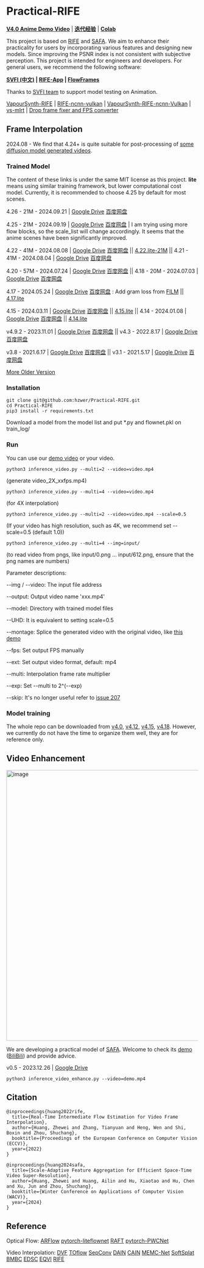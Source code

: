 # Practical-RIFE 
**[V4.0 Anime Demo Video](https://www.bilibili.com/video/BV1J3411t7qT?p=1&share_medium=iphone&share_plat=ios&share_session_id=7AE3DA72-D05C-43A0-9838-E2A80885BD4E&share_source=QQ&share_tag=s_i&timestamp=1639643780&unique_k=rjqO0EK)** | **[迭代经验](https://zhuanlan.zhihu.com/p/721430631)** | **[Colab](https://colab.research.google.com/drive/1BZmGSq15O4ZU5vPfzkv7jFNYahTm6qwT?usp=sharing)**

This project is based on [RIFE](https://github.com/hzwer/arXiv2020-RIFE) and [SAFA](https://github.com/megvii-research/WACV2024-SAFA). We aim to enhance their practicality for users by incorporating various features and designing new models. Since improving the PSNR index is not consistent with subjective perception. This project is intended for engineers and developers. For general users, we recommend the following software:

**[SVFI (中文)](https://github.com/YiWeiHuang-stack/Squirrel-Video-Frame-Interpolation) | [RIFE-App](https://grisk.itch.io/rife-app) | [FlowFrames](https://nmkd.itch.io/flowframes)**

Thanks to [SVFI team](https://github.com/Justin62628/Squirrel-RIFE) to support model testing on Animation. 

[VapourSynth-RIFE](https://github.com/HolyWu/vs-rife) | [RIFE-ncnn-vulkan](https://github.com/nihui/rife-ncnn-vulkan) | [VapourSynth-RIFE-ncnn-Vulkan](https://github.com/styler00dollar/VapourSynth-RIFE-ncnn-Vulkan) | [vs-mlrt](https://github.com/AmusementClub/vs-mlrt) | [Drop frame fixer and FPS converter](https://github.com/may-son/RIFE-FixDropFrames-and-ConvertFPS)

## Frame Interpolation
2024.08 - We find that 4.24+ is quite suitable for post-processing of [some diffusion model generated videos](https://drive.google.com/drive/folders/1hSzUn10Era3JCaVz0Z5Eg4wT9R6eJ9U9?usp=sharing).

### Trained Model
The content of these links is under the same MIT license as this project. **lite** means using similar training framework, but lower computational cost model.
Currently, it is recommended to choose 4.25 by default for most scenes.

4.26 - 21M - 2024.09.21 | [Google Drive](https://drive.google.com/file/d/1gViYvvQrtETBgU1w8axZSsr7YUuw31uy/view?usp=sharing) [百度网盘](https://pan.baidu.com/s/1EZsG3IFO8C1e2uRVb_Npgg?pwd=smw8)

4.25 - 21M - 2024.09.19 | [Google Drive](https://drive.google.com/file/d/1ZKjcbmt1hypiFprJPIKW0Tt0lr_2i7bg/view?usp=sharing) [百度网盘](https://pan.baidu.com/s/1rpUX5uawusz2uwEdXtjRbw?pwd=mo6k) | I am trying using more flow blocks, so the scale_list will change accordingly. It seems that the anime scenes have been significantly improved.

4.22 - 41M - 2024.08.08 | [Google Drive](https://drive.google.com/file/d/1qh2DSA9a1eZUTtZG9U9RQKO7N7OaUJ0_/view?usp=share_link)  [百度网盘](https://pan.baidu.com/s/1EA5BIHqOu35Rj4meg00G4g?pwd=hwym) || [4.22.lite-21M](https://drive.google.com/file/d/1Smy6gY7BkS_RzCjPCbMEy-TsX8Ma5B0R/view?usp=sharing) || 4.21 - 41M - 2024.08.04 | [Google Drive](https://drive.google.com/file/d/1l5u6G8vEkPAT7cYYWwzB6OG8vwBYrxiS/view?usp=sharing) [百度网盘](https://pan.baidu.com/s/1TMjRFOwdLgsShKdGbTKW_g?pwd=4q6d)

4.20 - 57M - 2024.07.24 | [Google Drive](https://drive.google.com/file/d/11n3YR7-qCRZm9RDdwtqOTsgCJUHPuexA/view?usp=sharing) [百度网盘](https://pan.baidu.com/s/1v0b7ZTSj_VvLOfW-hQ_NZQ?pwd=ykkv)
|| 4.18 - 20M - 2024.07.03 | [Google Drive](https://drive.google.com/file/d/1octn-UVuEjXa_HlsIUbNeLTTvYCKbC_s/view?usp=sharing) [百度网盘](https://pan.baidu.com/s/1fqtxJyXSgUx-gE3rieuKxg?pwd=udr1)

4.17 - 2024.05.24 | [Google Drive](https://drive.google.com/file/d/1962p_lEWo_kLTEynarNaRYRNVdaiQG2k/view?usp=share_link) [百度网盘](https://pan.baidu.com/s/1bMzTYoJKZXsoxuSBmzj6VQ?pwd=as37) : Add gram loss from [FILM](https://github.com/google-research/frame-interpolation/blob/69f8708f08e62c2edf46a27616a4bfcf083e2076/losses/vgg19_loss.py) || [4.17.lite](https://drive.google.com/file/d/1e9Qb4rm20UAsO7h9VILDwrpvTSHWWW8b/view?usp=share_link)

4.15 - 2024.03.11 | [Google Drive](https://drive.google.com/file/d/1xlem7cfKoMaiLzjoeum8KIQTYO-9iqG5/view?usp=sharing) [百度网盘](https://pan.baidu.com/s/1IGNIX7JXGUwI_tfoafYHqA?pwd=bg0b) || [4.15.lite](https://drive.google.com/file/d/1BoOF-qSEnTPDjpKG1sBTa6k7Sv5_-k7z/view?usp=sharing) || 4.14 - 2024.01.08 | [Google Drive](https://drive.google.com/file/d/1BjuEY7CHZv1wzmwXSQP9ZTj0mLWu_4xy/view?usp=share_link) [百度网盘](https://pan.baidu.com/s/1d-W64lRsJTqNsgWoXYiaWQ?pwd=xawa) || [4.14.lite](https://drive.google.com/file/d/1eULia_onOtRXHMAW9VeDL8N2_7z8J1ba/view?usp=share_link)

v4.9.2 - 2023.11.01 | [Google Drive](https://drive.google.com/file/d/1UssCvbL8N-ty0xIKM5G5ZTEgp9o4w3hp/view?usp=sharing) [百度网盘](https://pan.baidu.com/s/18cbx3EP4HWgSa1vkcXvvyw?pwd=swr9) || v4.3 - 2022.8.17 | [Google Drive](https://drive.google.com/file/d/1xrNofTGMHdt9sQv7-EOG0EChl8hZW_cU/view?usp=sharing) [百度网盘](https://pan.baidu.com/s/12AUAeZLZf5E1_Zx6WkS3xw?pwd=q83a) 

v3.8 - 2021.6.17 | [Google Drive](https://drive.google.com/file/d/1O5KfS3KzZCY3imeCr2LCsntLhutKuAqj/view?usp=sharing) [百度网盘](https://pan.baidu.com/s/1X-jpWBZWe-IQBoNAsxo2mA?pwd=kxr3) || v3.1 - 2021.5.17 | [Google Drive](https://drive.google.com/file/d/1xn4R3TQyFhtMXN2pa3lRB8cd4E1zckQe/view?usp=sharing) [百度网盘](https://pan.baidu.com/s/1W4p_Ni04HLI_jTy45sVodA?pwd=64bz) 

[More Older Version](https://github.com/megvii-research/ECCV2022-RIFE/issues/41)

### Installation

```
git clone git@github.com:hzwer/Practical-RIFE.git
cd Practical-RIFE
pip3 install -r requirements.txt
```
Download a model from the model list and put *.py and flownet.pkl on train_log/
### Run

You can use our [demo video](https://drive.google.com/file/d/1i3xlKb7ax7Y70khcTcuePi6E7crO_dFc/view?usp=sharing) or your video. 
```
python3 inference_video.py --multi=2 --video=video.mp4 
```
(generate video_2X_xxfps.mp4)
```
python3 inference_video.py --multi=4 --video=video.mp4
```
(for 4X interpolation)
```
python3 inference_video.py --multi=2 --video=video.mp4 --scale=0.5
```
(If your video has high resolution, such as 4K, we recommend set --scale=0.5 (default 1.0))
```
python3 inference_video.py --multi=4 --img=input/
```
(to read video from pngs, like input/0.png ... input/612.png, ensure that the png names are numbers)

Parameter descriptions:

--img / --video: The input file address

--output: Output video name 'xxx.mp4'

--model: Directory with trained model files

--UHD: It is equivalent to setting scale=0.5

--montage: Splice the generated video with the original video, like [this demo](https://www.youtube.com/watch?v=kUQ7KK6MhHw)

--fps: Set output FPS manually

--ext: Set output video format, default: mp4

--multi: Interpolation frame rate multiplier

--exp: Set --multi to 2^(--exp)

--skip: It's no longer useful refer to [issue 207](https://github.com/hzwer/ECCV2022-RIFE/issues/207)


### Model training
The whole repo can be downloaded from [v4.0](https://drive.google.com/file/d/1zoSz7b8c6kUsnd4gYZ_6TrKxa7ghHJWW/view?usp=sharing), [v4.12](https://drive.google.com/file/d/1IHB35zhO4rr-JSMnpRvHhU9U65Z4giWv/view?usp=sharing), [v4.15](https://drive.google.com/file/d/19sUMZ-6H7g_hYDjTcqxYu9kE7TqnfS3k/view?usp=sharing), [v4.18](https://drive.google.com/file/d/1g8D2foww7DhGLIxtaDLr9fU3y-ByOw4B/view?usp=share_link). However, we currently do not have the time to organize them well, they are for reference only.

## Video Enhancement

<img width="710" alt="image" src="https://github.com/hzwer/Practical-RIFE/assets/10103856/5bae134c-0747-4084-bbab-37b1595352f1">

We are developing a practical model of [SAFA](https://github.com/megvii-research/WACV2024-SAFA). Welcome to check its [demo](https://www.youtube.com/watch?v=QII2KQSBBwk) ([BiliBili](https://www.bilibili.com/video/BV1Up4y1d7kF/)) and provide advice.

v0.5 - 2023.12.26 | [Google Drive](https://drive.google.com/file/d/1OLO9hLV97ZQ4uRV2-aQqgnwhbKMMt6TX/view?usp=sharing)

```
python3 inference_video_enhance.py --video=demo.mp4
```

## Citation

```
@inproceedings{huang2022rife,
  title={Real-Time Intermediate Flow Estimation for Video Frame Interpolation},
  author={Huang, Zhewei and Zhang, Tianyuan and Heng, Wen and Shi, Boxin and Zhou, Shuchang},
  booktitle={Proceedings of the European Conference on Computer Vision (ECCV)},
  year={2022}
}
```
```
@inproceedings{huang2024safa,
  title={Scale-Adaptive Feature Aggregation for Efficient Space-Time Video Super-Resolution},
  author={Huang, Zhewei and Huang, Ailin and Hu, Xiaotao and Hu, Chen and Xu, Jun and Zhou, Shuchang},
  booktitle={Winter Conference on Applications of Computer Vision (WACV)},
  year={2024}
}
```

## Reference

Optical Flow:
[ARFlow](https://github.com/lliuz/ARFlow)  [pytorch-liteflownet](https://github.com/sniklaus/pytorch-liteflownet)  [RAFT](https://github.com/princeton-vl/RAFT)  [pytorch-PWCNet](https://github.com/sniklaus/pytorch-pwc)

Video Interpolation: 
[DVF](https://github.com/lxx1991/pytorch-voxel-flow)  [TOflow](https://github.com/Coldog2333/pytoflow)  [SepConv](https://github.com/sniklaus/sepconv-slomo)  [DAIN](https://github.com/baowenbo/DAIN)  [CAIN](https://github.com/myungsub/CAIN)  [MEMC-Net](https://github.com/baowenbo/MEMC-Net)   [SoftSplat](https://github.com/sniklaus/softmax-splatting)  [BMBC](https://github.com/JunHeum/BMBC)  [EDSC](https://github.com/Xianhang/EDSC-pytorch)  [EQVI](https://github.com/lyh-18/EQVI) [RIFE](https://github.com/hzwer/arXiv2020-RIFE)
